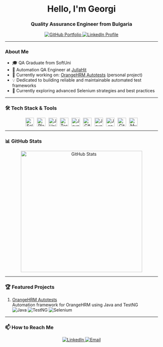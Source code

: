<h1 align="center">Hello, I'm Georgi </h1>
<h3 align="center">Quality Assurance Engineer from Bulgaria</h3>

<p align="center">
  <a href="https://github.com/georgiata94?tab=repositories">
    <img src="https://img.shields.io/badge/GitHub%20Portfolio-100000?style=flat-square&logo=github&logoColor=white&labelColor=24292e" alt="GitHub Portfolio">
  </a>
  <a href="https://www.linkedin.com/in/georgi-atanasov-99711b2a1/">
    <img src="https://img.shields.io/badge/Connect%20on%20LinkedIn-0A66C2?style=flat-square&logo=linkedin&logoColor=white" alt="LinkedIn Profile">
  </a>
</p>


---

###  About Me
- 🎓 QA Graduate from SoftUni
- 💼 Automation QA Engineer at [JullaHit](https://dev.bg/company/julla-hit/)
- 🔧 Currently working on: [OrangeHRM Autotests](https://github.com/georgiata94/orangehrm-autotests) (personal project)
- 💡 Dedicated to building reliable and maintainable automated test frameworks
- 🌱 Currently exploring advanced Selenium strategies and best practices

---

### 🛠️ Tech Stack & Tools

<p align="center" style="display: flex; flex-wrap: wrap; gap: 10px; justify-content: center;">
  <img src="https://img.shields.io/badge/Selenium-43B02A?logo=selenium&logoColor=white" alt="Selenium" title="Selenium" style="height: 28px;">
  <img src="https://img.shields.io/badge/Playwright-45BA4B?logo=playwright&logoColor=white" alt="Playwright" title="Playwright" style="height: 28px;">
  <img src="https://img.shields.io/badge/JUnit-25A162?logo=junit5&logoColor=white" alt="JUnit" title="JUnit" style="height: 28px;">
  <img src="https://img.shields.io/badge/TestNG-D71A1A?logo=testng&logoColor=white" alt="TestNG" title="TestNG" style="height: 28px;">
  <img src="https://img.shields.io/badge/Java-ED8B00?logo=openjdk&logoColor=white" alt="Java" title="Java" style="height: 28px;">
  <img src="https://img.shields.io/badge/C%23-239120?logo=c-sharp&logoColor=white" alt="C#" title="C#" style="height: 28px;">
  <img src="https://img.shields.io/badge/JavaScript-F7DF1E?logo=javascript&logoColor=black" alt="JavaScript" title="JavaScript" style="height: 28px;">
  <img src="https://img.shields.io/badge/Jenkins-D24939?logo=jenkins&logoColor=white" alt="Jenkins" title="Jenkins" style="height: 28px;">
  <img src="https://img.shields.io/badge/Git-F05032?logo=git&logoColor=white" alt="Git" title="Git" style="height: 28px;">
  <img src="https://img.shields.io/badge/MySQL-4479A1?logo=mysql&logoColor=white" alt="MySQL" title="MySQL" style="height: 28px;">
</p>

---

### 📊 GitHub Stats

<p align="center">
  <img src="https://github-readme-stats.vercel.app/api?username=georgiata94&show_icons=true&count_private=true&theme=default" alt="GitHub Stats" width="400">
</p>

---

### 🏆 Featured Projects
1. [OrangeHRM Autotests](https://github.com/georgiata94/orangehrm-autotests)  
   Automation framework for OrangeHRM using Java and TestNG  
   <img src="https://img.shields.io/badge/Java-ED8B00?style=flat&logo=openjdk" alt="Java"> 
   <img src="https://img.shields.io/badge/TestNG-D71A1A?style=flat" alt="TestNG"> 
   <img src="https://img.shields.io/badge/Selenium-43B02A?style=flat&logo=selenium" alt="Selenium">

---

### 📫 How to Reach Me
<p align="center">
  <a href="https://www.linkedin.com/in/georgi-atanasov-99711b2a1/">
    <img src="https://img.shields.io/badge/LinkedIn-Georgi%20Atanasov-0A66C2?style=flat-square&logo=linkedin&logoColor=white" alt="LinkedIn">
  </a>
  <a href="mailto:georgi.ata49@gmail.com">
    <img src="https://img.shields.io/badge/Email-Contact%20Me-EA4335?style=flat-square&logo=gmail&logoColor=white" alt="Email">
  </a>
</p>

